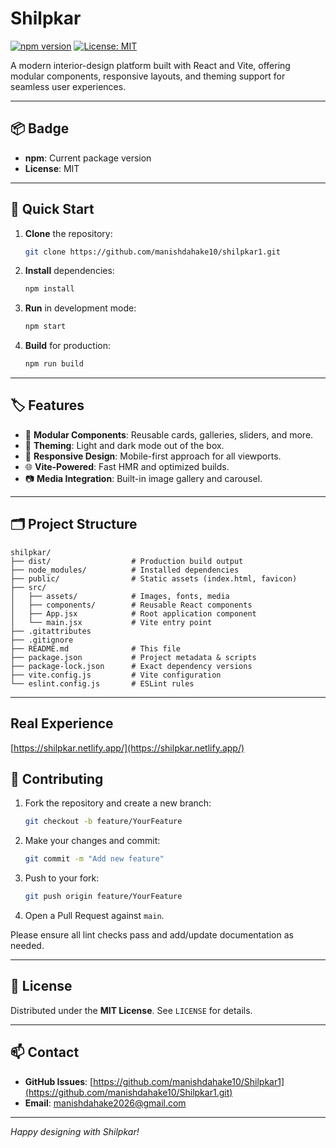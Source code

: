 # Shilpkar

[![npm version](https://img.shields.io/npm/v/shilpkar)](https://www.npmjs.com/package/shilpkar) [![License: MIT](https://img.shields.io/badge/License-MIT-blue.svg)](LICENSE)

A modern interior-design platform built with React and Vite, offering modular components, responsive layouts, and theming support for seamless user experiences.

---

## 📦 Badge

* **npm**: Current package version
* **License**: MIT

---

## 🚀 Quick Start

1. **Clone** the repository:

   ```bash
   git clone https://github.com/manishdahake10/shilpkar1.git
   ```
2. **Install** dependencies:

   ```bash
   npm install
   ```
3. **Run** in development mode:

   ```bash
   npm start
   ```
4. **Build** for production:

   ```bash
   npm run build
   ```

---

## 🏷️ Features

* 🔧 **Modular Components**: Reusable cards, galleries, sliders, and more.
* 🎨 **Theming**: Light and dark mode out of the box.
* 📱 **Responsive Design**: Mobile-first approach for all viewports.
* 🌐 **Vite-Powered**: Fast HMR and optimized builds.
* 📷 **Media Integration**: Built-in image gallery and carousel.

---

## 🗂️ Project Structure

```
shilpkar/
├── dist/                  # Production build output
├── node_modules/          # Installed dependencies
├── public/                # Static assets (index.html, favicon)
├── src/
│   ├── assets/            # Images, fonts, media
│   ├── components/        # Reusable React components
│   ├── App.jsx            # Root application component
│   └── main.jsx           # Vite entry point
├── .gitattributes
├── .gitignore
├── README.md              # This file
├── package.json           # Project metadata & scripts
├── package-lock.json      # Exact dependency versions
├── vite.config.js         # Vite configuration
└── eslint.config.js       # ESLint rules
```

---

## Real Experience
[https://shilpkar.netlify.app/](https://shilpkar.netlify.app/)

## 🤝 Contributing

1. Fork the repository and create a new branch:

   ```bash
   git checkout -b feature/YourFeature
   ```
2. Make your changes and commit:

   ```bash
   git commit -m "Add new feature"
   ```
3. Push to your fork:

   ```bash
   git push origin feature/YourFeature
   ```
4. Open a Pull Request against `main`.

Please ensure all lint checks pass and add/update documentation as needed.

---

## 📜 License

Distributed under the **MIT License**. See `LICENSE` for details.

---

## 📫 Contact

* **GitHub Issues**: [https://github.com/manishdahake10/Shilpkar1](https://github.com/manishdahake10/Shilpkar1.git)
* **Email**: [manishdahake2026@gmail.com](mailto:manishdahake10@gmail.com)

---

*Happy designing with Shilpkar!*
